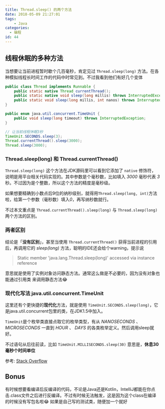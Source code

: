 ```yaml
---
title: Thread.sleep() 的两个方法
date: 2018-05-09 21:27:01
tags: 
    - Java
categories:
  - 编程
id: 44
---
```


## 线程休眠的多种方法

当想要让当前进程暂时歇个几百毫秒，肯定见过 `Thread.sleep(long)` 方法。在各种模拟线程长时间工作的代码中时常见到。不过我看到他们有好几个变体

```java
public class Thread implements Runnable {
    public static native Thread currentThread();
    public static native void sleep(long millis) throws InterruptedException;
    public static void sleep(long millis, int nanos) throws InterruptedException;
}

public enum java.util.concurrent.TimeUnit {
    public void sleep(long timeout) throws InterruptedException;
}

// 让当前线程休眠3秒
TimeUnit.SECONDS.sleep(3);
Thread.currentThread().sleep(3000);
Thread.sleep(3000);
```

<!--more-->

### Thread.sleep(long) 和 Thread.currentThread()
`Thread.sleep(long)` 这个方法在JDK源码里可以看到它添加了 `native` 修饰符，说明是用平台相关代码实现的。其中参数是个毫秒数，比如填入 *3000* 毫秒代表 *3* 秒。不过因为是个整数，所以这个方法的精度是毫秒级。

如果想要精确到小数点后9位的纳秒级别，就得用`Thread.sleep(long, int)`方法啦，给第一个参数（毫秒数）填入*0*，再写纳秒数就行。

不过本文重点是 `Thread.currentThread().sleep(long)` 与 `Thread.sleep(long)` 两个方法的区别。

### 两者区别

结论是「**没有区别**」，甚至当使用 `Thread.currentThread()` 获得当前进程的引用后，再调用它的 *sleep(long)* 方法，聪明的IDE还会给个warning，提示说
> Static member 'java.lang.Thread.sleep(long)' accessed via instance reference

意思就是使用了实例对象访问静态方法。通常这么做是不必要的，因为没有对象也能通过引用类 来调用静态方法😂

### 现代化写法 java.util.concurrent.TimeUnit

这里还有个更快捷的**现代化**方法，就是使用 `TimeUnit.SECONDS.sleep(long)`，它是java.util.concurrent包里的类，在JDK1.5中加入。

`TimeUnit`是个枚举类直接点取它的枚举类型，有从 *NANOSECONDS* 、*MICROSECONDS* 一直到 *HOUR* 、 *DAYS* 的各类枚举定义。然后调用sleep就好。

不过语句从后往前读，比如 `TimeUnit.MILLISECONDS.sleep(30)` 意思是，**休息30毫秒个时间单位** 


参考: [Stack Overflow](https://stackoverflow.com/questions/3325942/thread-currentthread-sleeptime-v-s-thread-sleeptime)


## Bonus
有时候想要看编译后反编译的代码，不论是Java还是Kotlin，IntelliJ都能在你点击.class文件之后进行反编译。不过有时候无法触发，这是因为这个class在编译的时候没有写包名啦😂  如果是自己写的测试类，随便加一个就好
